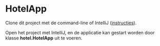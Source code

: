 HotelApp
===================================

Clone dit project met de command-line of IntelliJ ([instructies](https://www.jetbrains.com/help/idea/manage-projects-hosted-on-github.html#clone-from-GitHub)).     

Open het project met IntelliJ, en de applicatie kan gestart worden door klasse **hotel.HotelApp** uit te voeren.  